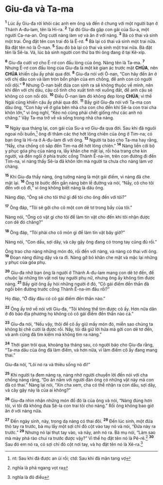 # Giu-đa và Ta-ma
<sup><b>1</b></sup> Lúc ấy Giu-đa rời khỏi các anh em ông và đến ở chung với một người bạn ở Thành A-đu-lam, tên là Hi-ra. <sup><b>2</b></sup> Tại đó Giu-đa gặp con gái của Su-a, một người Ca-na-an. Ông cưới nàng làm vợ và ăn ở với nàng. <sup><b>3</b></sup> Bà có thai và sinh một trai. Ông đặt tên con trai đó là Ê-rơ. <sup><b>4</b></sup> Bà lại có thai và sinh một trai nữa. Bà đặt tên nó là Ô-nan. <sup><b>5</b></sup> Sau đó bà lại có thai và sinh một trai nữa. Bà đặt tên là Sê-la. Vả, lúc bà sinh người con thứ ba thì ông đang ở tại Kê-xíp.

<sup><b>6</b></sup> Giu-đa cưới vợ cho Ê-rơ con đầu lòng của ông. Nàng tên là Ta-ma. <sup><b>7</b></sup> Nhưng Ê-rơ con đầu lòng của Giu-đa là một kẻ gian ác trước mặt **CHÚA**, nên **CHÚA** khiến cậu ấy phải qua đời. <sup><b>8</b></sup> Giu-đa nói với Ô-nan, “Con hãy đến ăn ở với chị dâu con và làm tròn bổn phận của em chồng, để anh con có người nối dõi.” <sup><b>9</b></sup> Nhưng Ô-nan biết đứa con sinh ra sẽ không thuộc về mình, nên khi đến với chị dâu, cậu cố tình cho xuất tinh rơi xuống đất, để anh cậu sẽ không có con nối dõi. <sup><b>10</b></sup> Điều Ô-nan làm đó không đẹp lòng **CHÚA**; vì thế Ngài cũng khiến cậu ấy phải qua đời. <sup><b>11</b></sup> Bấy giờ Giu-đa nói với Ta-ma con dâu ông, “Con hãy về ở góa bên nhà cha con cho đến khi Sê-la con trai cha khôn lớn,” vì ông nghĩ, “Kẻo nó cũng phải chết giống như các anh nó chăng.” Vậy Ta-ma trở về và sống trong nhà cha nàng.

<sup><b>12</b></sup> Ngày qua tháng lại, con gái của Su-a vợ Giu-đa qua đời. Sau khi đã nguôi ngoai nỗi buồn,[^1] ông đi thăm các thợ hớt lông chiên của ông ở Tim-na; có bạn ông là Hi-ra ở A-đu-lam đi với ông. <sup><b>13</b></sup> Người ta báo cho Ta-ma hay rằng, “Nầy, cha chồng cô sắp đến Tim-na để hớt lông chiên.” <sup><b>14</b></sup> Nàng liền cởi bộ y phục góa phụ của nàng ra, lấy khăn che mặt lại, rồi hóa trang che kín người, và đến ngồi ở phía trước cổng Thành Ê-na-im, trên con đường đi đến Tim-na, vì nàng thấy Sê-la đã khôn lớn mà người ta chưa cho nàng làm vợ chàng.

<sup><b>15</b></sup> Khi Giu-đa thấy nàng, ông tưởng nàng là một gái điếm, vì nàng đã che mặt lại. <sup><b>16</b></sup> Ông tẻ bước đến gần nàng bên lề đường và nói, “Nầy, cô cho tôi đến với cô đi,” vì ông không biết nàng là dâu ông.

Nàng đáp, “Ông sẽ cho tôi thứ gì để tôi cho ông đến với tôi?”

<sup><b>17</b></sup> Ông đáp, “Tôi sẽ gởi cho cô một con dê tơ trong bầy của tôi.”

Nàng nói, “Ông có vật gì cho tôi để làm tín vật cho đến khi tôi nhận được con dê đó chăng?”

<sup><b>18</b></sup> Ông đáp, “Tôi phải cho cô món gì để làm tín vật bây giờ?”

Nàng nói, “Con dấu, sợi dây, và cây gậy ông đang có trong tay cũng đủ rồi.”

Ông trao cho nàng những món đó, rồi đến với nàng, và nàng có thai với ông. <sup><b>19</b></sup> Đoạn nàng đứng dậy và ra đi. Nàng gỡ bỏ khăn che mặt và mặc lại những y phục của góa phụ.

<sup><b>20</b></sup> Giu-đa nhờ bạn ông là người ở Thành A-đu-lam mang con dê tơ đến, để chuộc lại những tín vật nơi tay người phụ nữ, nhưng ông ấy không tìm được nàng. <sup><b>21</b></sup> Bấy giờ ông ấy hỏi những người ở đó, “Cô gái điếm đền thần đã ngồi bên đường trước cổng Thành Ê-na-im đâu rồi?”

Họ đáp, “Ở đây đâu có cô gái điếm đền thần nào.”

<sup><b>22</b></sup> Ông ấy trở về nói với Giu-đa, “Tôi không thể tìm được cô ấy. Hơn nữa dân ở đó bảo địa phương họ không có cô gái điếm đền thần nào cả.”

<sup><b>23</b></sup> Giu-đa nói, “Nếu vậy, thôi để cô ấy giữ mấy món đó, miễn sao chúng ta không bị chê cười là được rồi. Nầy, tôi đã giữ lời hứa mà gởi con dê tơ đến, và anh cũng đã tìm kiếm mà không tìm ra nàng.”

<sup><b>24</b></sup> Thời gian trôi qua, khoảng ba tháng sau, có người báo cho Giu-đa rằng, “Ta-ma dâu của ông đã làm điếm, và hơn nữa, vì làm điếm cô ấy đang mang thai.”

Giu-đa nói, “Lôi nó ra và thiêu sống nó đi!”

<sup><b>25</b></sup> Khi người ta đem nàng ra, nàng nhờ người chuyển lời đến nói với cha chồng nàng rằng, “Do ăn nằm với người đàn ông có những vật này mà con đã có thai.” Nàng lại nói, “Xin cha xem, cha có thể nhận ra con dấu, sợi dây, và cây gậy này là của ai không?”

<sup><b>26</b></sup> Giu-đa nhìn nhận những món đồ đó là của ông và nói, “Nàng đúng hơn tôi, vì tôi đã không đưa Sê-la con trai tôi cho nàng.” Rồi ông không bao giờ ăn ở với nàng nữa.

<sup><b>27</b></sup> Đến ngày sinh, này, trong dạ nàng có thai đôi. <sup><b>28</b></sup> Đến lúc sinh, một đứa thò tay ra trước, bà mụ lấy một sợi chỉ đỏ cột vào tay nó và nói, “Đứa này ra trước.” <sup><b>29</b></sup> Nhưng nó lại thụt tay vào, và này, anh nó ra. Bà mụ nói, “Làm sao mà mày phá rào chui ra trước được vậy?” Vì thế họ đặt tên nó là Pê-rê.[^2] <sup><b>30</b></sup> Sau đó em nó ra, có sợi chỉ đỏ cột nơi tay, và họ đặt tên nó là Xê-ra.[^3]

[^1]: nt: Sau khi đã được an ủi rồi; ctd: Sau khi đã mãn tang vợ
[^2]: nghĩa là phá ngang vọt ra
[^3]: nghĩa là đỏ điều